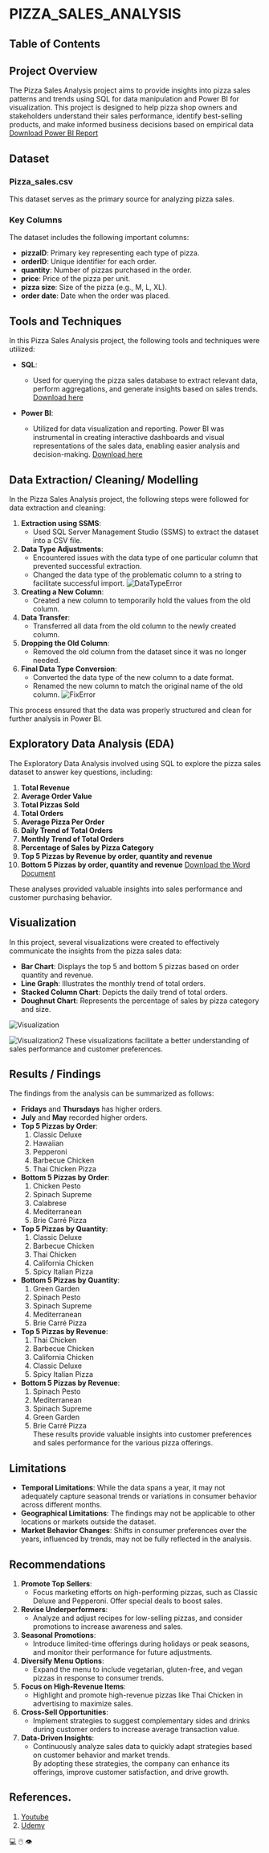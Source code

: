 # PIZZA_SALES_ANALYSIS

## Table of Contents

## Project Overview
The Pizza Sales Analysis project aims to provide insights into pizza sales patterns and trends using SQL for data manipulation and Power BI for visualization. This project is designed to help pizza shop owners and stakeholders understand their sales performance, identify best-selling products, and make informed business decisions based on empirical data
[Download Power BI Report](https://github.com/Estar27/PIZZA_SALES_ANALYSIS/blob/main/PIZZA_SALES_REPORT.pbix)

## Dataset
### Pizza_sales.csv 
This dataset serves as the primary source for analyzing pizza sales.  
### Key Columns  
The dataset includes the following important columns:  
- **pizzaID**: Primary key representing each type of pizza.  
- **orderID**: Unique identifier for each order.  
- **quantity**: Number of pizzas purchased in the order.  
- **price**: Price of the pizza per unit.  
- **pizza size**: Size of the pizza (e.g., M, L, XL).  
- **order date**: Date when the order was placed.

## Tools and Techniques  

In this Pizza Sales Analysis project, the following tools and techniques were utilized:  

- **SQL**:   
  - Used for querying the pizza sales database to extract relevant data, perform aggregations, and generate insights based on sales trends. [Download here](https://microsoft.com)
  
- **Power BI**:  
  - Utilized for data visualization and reporting. Power BI was instrumental in creating interactive dashboards and visual representations of the sales data, enabling easier analysis and decision-making. [Download here](https://microsoft.com)

## Data Extraction/ Cleaning/ Modelling  
In the Pizza Sales Analysis project, the following steps were followed for data extraction and cleaning:  
1. **Extraction using SSMS**:  
   - Used SQL Server Management Studio (SSMS) to extract the dataset into a CSV file.
2. **Data Type Adjustments**:  
   - Encountered issues with the data type of one particular column that prevented successful extraction.  
   - Changed the data type of the problematic column to a string to facilitate successful import.
  ![DataTypeError](https://github.com/Estar27/PIZZA_SALES_ANALYSIS/blob/main/Screenshot%202024-11-04%20140832.png?raw=true)
3. **Creating a New Column**:  
   - Created a new column to temporarily hold the values from the old column.  
4. **Data Transfer**:  
   - Transferred all data from the old column to the newly created column.  
5. **Dropping the Old Column**:  
   - Removed the old column from the dataset since it was no longer needed.  
6. **Final Data Type Conversion**:  
   - Converted the data type of the new column to a date format.  
   - Renamed the new column to match the original name of the old column.
![FixError](https://github.com/Estar27/PIZZA_SALES_ANALYSIS/blob/main/Screenshot%202024-10-30%20134044.png?raw=true)

This process ensured that the data was properly structured and clean for further analysis in Power BI.

## Exploratory Data Analysis (EDA)  
The Exploratory Data Analysis involved using SQL to explore the pizza sales dataset to answer key questions, including:  
1. **Total Revenue**  
2. **Average Order Value**  
3. **Total Pizzas Sold**  
4. **Total Orders**  
5. **Average Pizza Per Order**  
6. **Daily Trend of Total Orders**  
7. **Monthly Trend of Total Orders**  
8. **Percentage of Sales by Pizza Category**  
9. **Top 5 Pizzas by Revenue by order, quantity and revenue**
10. **Bottom 5 Pizzas by order, quantity and revenue**
[Download the Word Document](https://github.com/Estar27/PIZZA_SALES_ANALYSIS/blob/main/PIZZA%20SQL%20RESULTS%20AND%20QUERY.docx)

These analyses provided valuable insights into sales performance and customer purchasing behavior.

## Visualization  
In this project, several visualizations were created to effectively communicate the insights from the pizza sales data:  
- **Bar Chart**: Displays the top 5 and bottom 5 pizzas based on order quantity and revenue.  
- **Line Graph**: Illustrates the monthly trend of total orders.  
- **Stacked Column Chart**: Depicts the daily trend of total orders.  
- **Doughnut Chart**: Represents the percentage of sales by pizza category and size.

![Visualization](https://github.com/Estar27/PIZZA_SALES_ANALYSIS/blob/main/Screenshot%202024-11-04%20143103.png?raw=true)

![Visualization2](https://github.com/Estar27/PIZZA_SALES_ANALYSIS/blob/main/Screenshot%202024-11-04%20143145.png?raw=true)
These visualizations facilitate a better understanding of sales performance and customer preferences.


## Results / Findings  

The findings from the analysis can be summarized as follows:  
- **Fridays** and **Thursdays** has higher orders.
- **July** and **May** recorded higher orders.
- **Top 5 Pizzas by Order**:   
  1. Classic Deluxe  
  2. Hawaiian  
  3. Pepperoni  
  4. Barbecue Chicken  
  5. Thai Chicken Pizza  
- **Bottom 5 Pizzas by Order**:   
  1. Chicken Pesto  
  2. Spinach Supreme  
  3. Calabrese  
  4. Mediterranean  
  5. Brie Carré Pizza  
- **Top 5 Pizzas by Quantity**:   
  1. Classic Deluxe  
  2. Barbecue Chicken  
  3. Thai Chicken  
  4. California Chicken  
  5. Spicy Italian Pizza  
- **Bottom 5 Pizzas by Quantity**:   
  1. Green Garden  
  2. Spinach Pesto  
  3. Spinach Supreme  
  4. Mediterranean  
  5. Brie Carré Pizza  
- **Top 5 Pizzas by Revenue**:   
  1. Thai Chicken  
  2. Barbecue Chicken  
  3. California Chicken  
  4. Classic Deluxe  
  5. Spicy Italian Pizza  
- **Bottom 5 Pizzas by Revenue**:   
  1. Spinach Pesto  
  2. Mediterranean  
  3. Spinach Supreme  
  4. Green Garden  
  5. Brie Carré Pizza  
These results provide valuable insights into customer preferences and sales performance for the various pizza offerings.

## Limitations  
- **Temporal Limitations**: While the data spans a year, it may not adequately capture seasonal trends or variations in consumer behavior across different months.    
- **Geographical Limitations**: The findings may not be applicable to other locations or markets outside the dataset.    
- **Market Behavior Changes**: Shifts in consumer preferences over the years, influenced by trends, may not be fully reflected in the analysis.

## Recommendations  
1. **Promote Top Sellers**:  
   - Focus marketing efforts on high-performing pizzas, such as Classic Deluxe and Pepperoni. Offer special deals to boost sales.  
2. **Revise Underperformers**:  
   - Analyze and adjust recipes for low-selling pizzas, and consider promotions to increase awareness and sales.  
3. **Seasonal Promotions**:  
   - Introduce limited-time offerings during holidays or peak seasons, and monitor their performance for future adjustments.  
4. **Diversify Menu Options**:  
   - Expand the menu to include vegetarian, gluten-free, and vegan pizzas in response to consumer trends.  
5. **Focus on High-Revenue Items**:  
   - Highlight and promote high-revenue pizzas like Thai Chicken in advertising to maximize sales.  
6. **Cross-Sell Opportunities**:  
   - Implement strategies to suggest complementary sides and drinks during customer orders to increase average transaction value.  
7. **Data-Driven Insights**:  
   - Continuously analyze sales data to quickly adapt strategies based on customer behavior and market trends.  
By adopting these strategies, the company can enhance its offerings, improve customer satisfaction, and drive growth.

## References.

1. [Youtube](https://www.youtube.com/watch?v=V-s8c6jMRN0&list=PPSV)
2. [Udemy](https://www.udemy.com/course/complete-microsoft-sql-server-beginner-expert/learn/lecture/22126612#content)

💻 🖱️ 👁️
